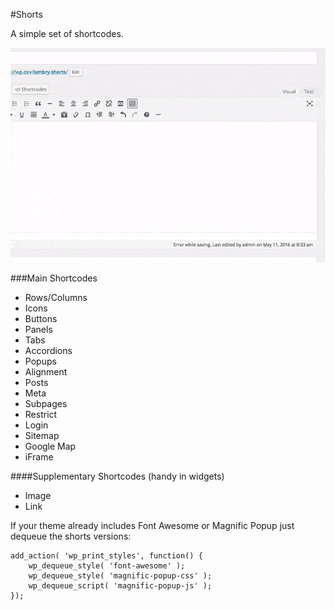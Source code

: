 #Shorts

A simple set of shortcodes.

![Shorts](demo.gif?raw=true)

###Main Shortcodes
* Rows/Columns
* Icons
* Buttons
* Panels
* Tabs
* Accordions
* Popups
* Alignment
* Posts
* Meta
* Subpages
* Restrict
* Login
* Sitemap
* Google Map
* iFrame

####Supplementary Shortcodes (handy in widgets)
* Image
* Link

If your theme already includes Font Awesome or Magnific Popup just dequeue the shorts versions:
```
add_action( 'wp_print_styles', function() {
    wp_dequeue_style( 'font-awesome' );
    wp_dequeue_style( 'magnific-popup-css' );
    wp_dequeue_script( 'magnific-popup-js' );
});
```
